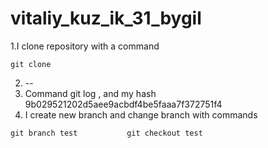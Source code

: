 # vitaliy_kuz_ik_31_bygil
 1.I clone repository with a  command 
 ```
 git clone
 ```
 2. --
 3. Command git log , and my hash 9b029521202d5aee9acbdf4be5faaa7f372751f4
 4. I create new branch and change branch with commands
```
git branch test           git checkout test
```


